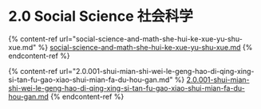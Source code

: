# 2.0 Social Science 社会科学

{% content-ref url="social-science-and-math-she-hui-ke-xue-yu-shu-xue.md" %}
[social-science-and-math-she-hui-ke-xue-yu-shu-xue.md](social-science-and-math-she-hui-ke-xue-yu-shu-xue.md)
{% endcontent-ref %}

{% content-ref url="2.0.001-shui-mian-shi-wei-le-geng-hao-di-qing-xing-si-tan-fu-gao-xiao-shui-mian-fa-du-hou-gan.md" %}
[2.0.001-shui-mian-shi-wei-le-geng-hao-di-qing-xing-si-tan-fu-gao-xiao-shui-mian-fa-du-hou-gan.md](2.0.001-shui-mian-shi-wei-le-geng-hao-di-qing-xing-si-tan-fu-gao-xiao-shui-mian-fa-du-hou-gan.md)
{% endcontent-ref %}

